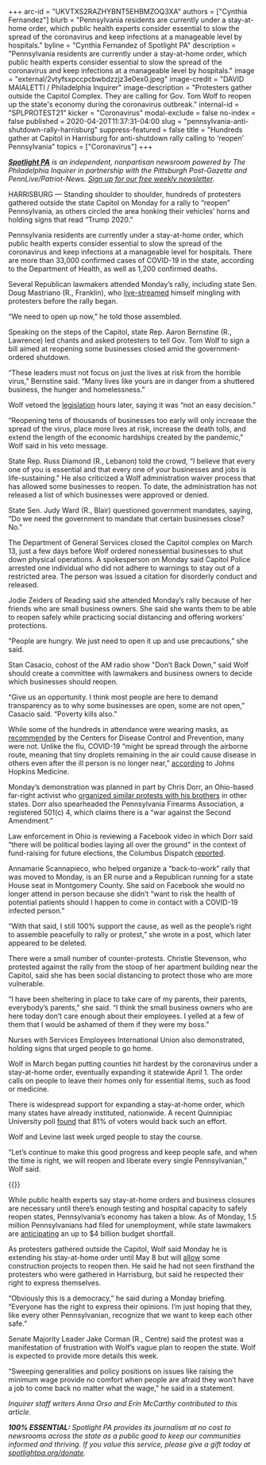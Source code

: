 +++
arc-id = "UKVTXS2RAZHYBNT5EHBMZOQ3XA"
authors = ["Cynthia Fernandez"]
blurb = "Pennsylvania residents are currently under a stay-at-home order, which public health experts consider essential to slow the spread of the coronavirus and keep infections at a manageable level by hospitals."
byline = "Cynthia Fernandez of Spotlight PA"
description = "Pennsylvania residents are currently under a stay-at-home order, which public health experts consider essential to slow the spread of the coronavirus and keep infections at a manageable level by hospitals."
image = "external/2vtyfsxpccpcbwbdzzjz3e0ex0.jpeg"
image-credit = "DAVID MAIALETTI / Philadelphia Inquirer"
image-description = "Protesters gather outside the Capitol Complex. They are calling for Gov. Tom Wolf to reopen up the state's economy during the coronavirus outbreak."
internal-id = "SPLPROTEST21"
kicker = "Coronavirus"
modal-exclude = false
no-index = false
published = 2020-04-20T11:37:31-04:00
slug = "pennsylvania-anti-shutdown-rally-harrisburg"
suppress-featured = false
title = "Hundreds gather at Capitol in Harrisburg for anti-shutdown rally calling to ‘reopen’ Pennsylvania"
topics = ["Coronavirus"]
+++

<a href="https://lesspage.com/"><i><b>Spotlight PA</b></i></a><i> is an independent, nonpartisan newsroom powered by The Philadelphia Inquirer in partnership with the Pittsburgh Post-Gazette and PennLive/Patriot-News. </i><a href="https://lesspage.com/newsletters"><i>Sign up for our free weekly newsletter</i></a><i>.</i>

HARRISBURG — Standing shoulder to shoulder, hundreds of protesters gathered outside the state Capitol on Monday for a rally to “reopen” Pennsylvania, as others circled the area honking their vehicles’ horns and holding signs that read “Trump 2020.”

Pennsylvania residents are currently under a stay-at-home order, which public health experts consider essential to slow the spread of the coronavirus and keep infections at a manageable level for hospitals. There are more than 33,000 confirmed cases of COVID-19 in the state, according to the Department of Health, as well as 1,200 confirmed deaths.

Several Republican lawmakers attended Monday’s rally, including state Sen. Doug Mastriano (R., Franklin), who <a href="https://www.facebook.com/SenatorDougMastriano/videos/266282137740779/" target=_blank>live-streamed</a> himself mingling with protesters before the rally began.

“We need to open up now,” he told those assembled.

Speaking on the steps of the Capitol, state Rep. Aaron Bernstine (R., Lawrence) led chants and asked protesters to tell Gov. Tom Wolf to sign a bill aimed at reopening some businesses closed amid the government-ordered shutdown.

“These leaders must not focus on just the lives at risk from the horrible virus,” Bernstine said. “Many lives like yours are in danger from a shuttered business, the hunger and homelessness.”

Wolf vetoed the <a href="https://lesspage.com/news/2020/04/pennsylvania-coronavirus-legislature-senate-vote-reopen-business/" target=_blank>legislation</a> hours later, saying it was “not an easy decision.”

“Reopening tens of thousands of businesses too early will only increase the spread of the virus, place more lives at risk, increase the death tolls, and extend the length of the economic hardships created by the pandemic," Wolf said in his veto message.

State Rep. Russ Diamond (R., Lebanon) told the crowd, “I believe that every one of you is essential and that every one of your businesses and jobs is life-sustaining." He also criticized a Wolf administration waiver process that has allowed some businesses to reopen. To date, the administration has not released a list of which businesses were approved or denied.

State Sen. Judy Ward (R., Blair) questioned government mandates, saying, “Do we need the government to mandate that certain businesses close? No."

The Department of General Services closed the Capitol complex on March 13, just a few days before Wolf ordered nonessential businesses to shut down physical operations. A spokesperson on Monday said Capitol Police arrested one individual who did not adhere to warnings to stay out of a restricted area. The person was issued a citation for disorderly conduct and released.

Jodie Zeiders of Reading said she attended Monday’s rally because of her friends who are small business owners. She said she wants them to be able to reopen safely while practicing social distancing and offering workers’ protections.

"People are hungry. We just need to open it up and use precautions,” she said.

Stan Casacio, cohost of the AM radio show "Don’t Back Down,” said Wolf should create a committee with lawmakers and business owners to decide which businesses should reopen.

“Give us an opportunity. I think most people are here to demand transparency as to why some businesses are open, some are not open,” Casacio said. “Poverty kills also.”

<script src="https://lesspage.com/embed.js" async></script><div data-spl-embed-version="1" data-spl-src="https://lesspage.com/embeds/donate/"></div>

While some of the hundreds in attendance were wearing masks, as <a href="https://web.archive.org/web/20210604060728/https://www.cdc.gov/coronavirus/2019-ncov/prevent-getting-sick/cloth-face-cover.html">recommended</a> by the Centers for Disease Control and Prevention, many were not. Unlike the flu, COVID-19 “might be spread through the airborne route, meaning that tiny droplets remaining in the air could cause disease in others even after the ill person is no longer near,” <a href="https://www.hopkinsmedicine.org/health/conditions-and-diseases/coronavirus/coronavirus-disease-2019-vs-the-flu" target="_blank">according</a> to Johns Hopkins Medicine.

Monday’s demonstration was planned in part by Chris Dorr, an Ohio-based far-right activist who <a href="https://www.washingtonpost.com/technology/2020/04/19/pro-gun-activists-using-facebook-groups-push-anti-quarantine-protests/">organized similar protests with his brothers</a> in other states. Dorr also spearheaded the Pennsylvania Firearms Association, a registered 501(c) 4, which claims there is a “war against the Second Amendment.”

Law enforcement in Ohio is reviewing a Facebook video in which Dorr said “there will be political bodies laying all over the ground" in the context of fund-raising for future elections, the Columbus Dispatch <a href="https://web.archive.org/web/20211020132104/https://www.dispatch.com/news/20190809/patrol-reviewing-video-by-gun-rights-advocate-threatening-bodies-laying-all-over-ground">reported</a>.

Annamarie Scannapieco, who helped organize a “back-to-work” rally that was moved to Monday, is an ER nurse and a Republican running for a state House seat in Montgomery County. She said on Facebook she would no longer attend in person because she didn’t “want to risk the health of potential patients should I happen to come in contact with a COVID-19 infected person.”

“With that said, I still 100% support the cause, as well as the people’s right to assemble peacefully to rally or protest,” she wrote in a post, which later appeared to be deleted.

There were a small number of counter-protests. Christie Stevenson, who protested against the rally from the stoop of her apartment building near the Capitol, said she has been social distancing to protect those who are more vulnerable.

“I have been sheltering in place to take care of my parents, their parents, everybody’s parents,” she said. “I think the small business owners who are here today don’t care enough about their employees. I yelled at a few of them that I would be ashamed of them if they were my boss.”

Nurses with Services Employees International Union also demonstrated, holding signs that urged people to go home.

Wolf in March began putting counties hit hardest by the coronavirus under a stay-at-home order, eventually expanding it statewide April 1. The order calls on people to leave their homes only for essential items, such as food or medicine.

There is widespread support for expanding a stay-at-home order, which many states have already instituted, nationwide. A recent Quinnipiac University poll <a href="https://poll.qu.edu/images/polling/us/us04082020_uksb19.pdf">found</a> that 81% of voters would back such an effort.

Wolf and Levine last week urged people to stay the course.

“Let’s continue to make this good progress and keep people safe, and when the time is right, we will reopen and liberate every single Pennsylvanian,” Wolf said.

{{<picture src="external/f56s33ksys2jb6m9wdmmq8q97m.jpeg" description="Nurse Erica Zimmerman, of southwestern Pennsylvania, urges protesters who gathered outside the Capitol Complex to go home during a rally in Harrisburg, PA on April 20, 2020. The protesters are calling for Gov. Wolf to reopen up the state's economy during the coronavirus outbreak." caption="Nurse Erica Zimmerman, of southwestern PA, urges protesters who gathered outside the Capital Complex to go home during a rally in Harrisburg, PA on April 20, 2020. The protesters are calling for Gov. Wolf to reopen up the state&#39;s economy during the coronavirus outbreak." credit="DAVID MAIALETTI / Staff Photographer">}}

While public health experts say stay-at-home orders and business closures are necessary until there’s enough testing and hospital capacity to safely reopen states, Pennsylvania’s economy has taken a blow. As of Monday, 1.5 million Pennsylvanians had filed for unemployment, while state lawmakers are <a href="https://lesspage.com/news/2020/04/pennsylvania-coronavirus-state-budget-shortfall-4-billion/" target=_blank>anticipating</a> an up to $4 billion budget shortfall.

As protesters gathered outside the Capitol, Wolf said Monday he is extending his stay-at-home order until May 8 but will <a href="https://lesspage.com/news/2020/04/pennsylvania-coronavirus-reopen-wine-liquor-construction-car-dealerships/" target=_blank>allow</a> some construction projects to reopen then. He said he had not seen firsthand the protesters who were gathered in Harrisburg, but said he respected their right to express themselves.

“Obviously this is a democracy,” he said during a Monday briefing. “Everyone has the right to express their opinions. I’m just hoping that they, like every other Pennsylvanian, recognize that we want to keep each other safe.”

Senate Majority Leader Jake Corman (R., Centre) said the protest was a manifestation of frustration with Wolf’s vague plan to reopen the state. Wolf is expected to provide more details this week.

“Sweeping generalities and policy positions on issues like raising the minimum wage provide no comfort when people are afraid they won’t have a job to come back no matter what the wage," he said in a statement.

<i>Inquirer staff writers Anna Orso and Erin McCarthy contributed to this article. </i>

<i><b>100% ESSENTIAL: </b></i><i>Spotlight PA provides its journalism at no cost to newsrooms across the state as a public good to keep our communities informed and thriving. If you value this service, please give a gift today at </i><a href="https://lesspage.com/donate"><i>spotlightpa.org/donate</i></a><i>.</i>

<script src="https://lesspage.com/embed.js" async></script><div data-spl-embed-version="1" data-spl-src="https://lesspage.com/embeds/tips/?tip_text=Do%20you%20have%20a%20tip%20about%20%3Cb%3Ehow%20Pa.'s%20government%20is%20responding%20to%20the%20coronavirus%3C%2Fb%3E%3F%20Tell%20us."></div>
